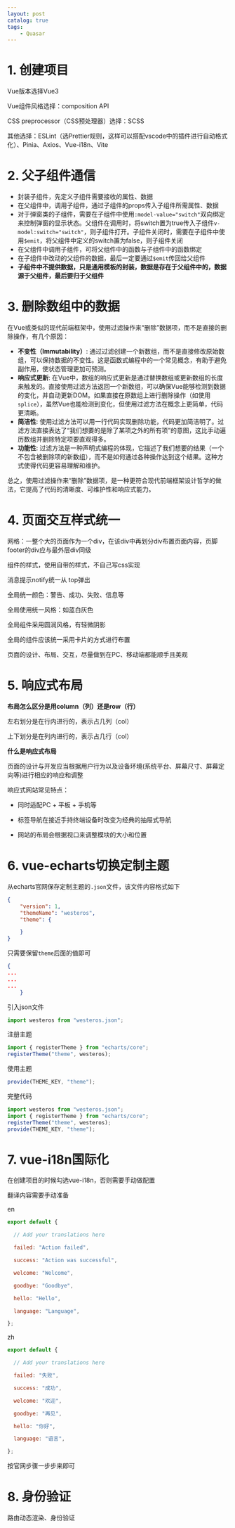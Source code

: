 ```yaml
---
layout: post   	
catalog: true 	
tags:
    - Quasar
---
```


# 1. 创建项目

Vue版本选择Vue3

Vue组件风格选择：composition API

CSS preprocessor（CSS预处理器）选择：SCSS

其他选择：ESLint（选Prettier规则，这样可以搭配vscode中的插件进行自动格式化）、Pinia、Axios、Vue-i18n、Vite

# 2. 父子组件通信

- 封装子组件，先定义子组件需要接收的属性、数据
- 在父组件中，调用子组件，通过子组件的props传入子组件所需属性、数据
- 对于弹窗类的子组件，需要在子组件中使用`:model-value="switch"`双向绑定来控制弹窗的显示状态。父组件在调用时，将switch置为true传入子组件`v-model:switch="switch"`，则子组件打开。子组件关闭时，需要在子组件中使用`$emit`，将父组件中定义的switch置为false，则子组件关闭
- 在父组件中调用子组件，可将父组件中的函数与子组件中的函数绑定
- 在子组件中改动的父组件的数据，最后一定要通过`$emit`传回给父组件
- **子组件中不提供数据，只是通用模板的封装，数据是存在于父组件中的，数据源于父组件，最后要归于父组件**
# 3. 删除数组中的数据

在Vue或类似的现代前端框架中，使用过滤操作来“删除”数据项，而不是直接的删除操作，有几个原因：

- **不变性（Immutability）**: 通过过滤创建一个新数组，而不是直接修改原始数组，可以保持数据的不变性。这是函数式编程中的一个常见概念，有助于避免副作用，使状态管理更加可预测。
- **响应式更新**: 在Vue中，数组的响应式更新是通过替换数组或更新数组的长度来触发的。直接使用过滤方法返回一个新数组，可以确保Vue能够检测到数据的变化，并自动更新DOM。如果直接在原数组上进行删除操作（如使用`splice`），虽然Vue也能检测到变化，但使用过滤方法在概念上更简单，代码更清晰。
- **简洁性**: 使用过滤方法可以用一行代码实现删除功能，代码更加简洁明了。过滤方法直接表达了“我们想要的是除了某项之外的所有项”的意图，这比手动遍历数组并删除特定项要直观得多。
- **功能性**: 过滤方法是一种声明式编程的体现，它描述了我们想要的结果（一个不包含被删除项的新数组），而不是如何通过各种操作达到这个结果。这种方式使得代码更容易理解和维护。

总之，使用过滤操作来“删除”数据项，是一种更符合现代前端框架设计哲学的做法，它提高了代码的清晰度、可维护性和响应式能力。
# 4. 页面交互样式统一

网格：一整个大的页面作为一个div，在该div中再划分div布置页面内容，页脚footer的div应与最外层div同级

组件的样式，使用自带的样式，不自己写css实现

消息提示notify统一从 top弹出

全局统一颜色：警告、成功、失败、信息等

全局使用统一风格：如蓝白灰色

全局组件采用圆润风格，有轻微阴影

全局的组件应该统一采用卡片的方式进行布置

页面的设计、布局、交互，尽量做到在PC、移动端都能顺手且美观
# 5. 响应式布局

**布局怎么区分是用column（列）还是row（行）**

左右划分是在行内进行的，表示占几列（col）

上下划分是在列内进行的，表示占几行（col）

**什么是响应式布局**

页面的设计与开发应当根据用户行为以及设备环境(系统平台、屏幕尺寸、屏幕定向等)进行相应的响应和调整

响应式网站常见特点：

-   同时适配PC + 平板 + 手机等
    
-   标签导航在接近手持终端设备时改变为经典的抽屉式导航
    
-   网站的布局会根据视口来调整模块的大小和位置
  
# 6. vue-echarts切换定制主题

从echarts官网保存定制主题的`.json`文件，该文件内容格式如下

```json
{
    "version": 1,
    "themeName": "westeros",
    "theme": {

    }
}
```

只需要保留`theme`后面的值即可

```json
{
...
...
...
    }
```

引入json文件

```javascript
import westeros from "westeros.json";
```

注册主题

```javascript
import { registerTheme } from "echarts/core";
registerTheme("theme", westeros);
```

使用主题

```javascript
provide(THEME_KEY, "theme");
```

完整代码

```javascript
import westeros from "westeros.json";
import { registerTheme } from "echarts/core";
registerTheme("theme", westeros);
provide(THEME_KEY, "theme");
```

# 7. vue-i18n国际化

在创建项目的时候勾选vue-i18n，否则需要手动做配置

翻译内容需要手动准备

en

```javascript
export default {

  // Add your translations here

  failed: "Action failed",

  success: "Action was successful",

  welcome: "Welcome",

  goodbye: "Goodbye",

  hello: "Hello",

  language: "Language",

};
```

zh

```javascript
export default {

  // Add your translations here

  failed: "失败",

  success: "成功",

  welcome: "欢迎",

  goodbye: "再见",

  hello: "你好",

  language: "语言",

};
```

按官网步骤一步步来即可

# 8. 身份验证

路由动态渲染、身份验证

